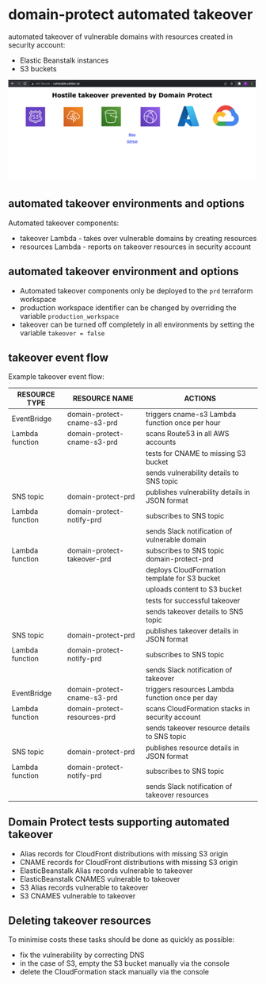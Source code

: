 # domain-protect automated takeover
automated takeover of vulnerable domains with resources created in security account:
* Elastic Beanstalk instances
* S3 buckets

<kbd>
  <img src="images/takeover.png" width="500">
</kbd>

## automated takeover environments and options
Automated takeover components:
* takeover Lambda - takes over vulnerable domains by creating resources
* resources Lambda - reports on takeover resources in security account

## automated takeover environment and options
* Automated takeover components only be deployed to the `prd` terraform workspace
* production workspace identifier can be changed by overriding the variable `production_workspace`
* takeover can be turned off completely in all environments by setting the variable `takeover = false`

## takeover event flow
Example takeover event flow:

| RESOURCE TYPE    | RESOURCE NAME                | ACTIONS                                         |
| -----------------|------------------------------| ------------------------------------------------|
| EventBridge      | domain-protect-cname-s3-prd  | triggers cname-s3 Lambda function once per hour | 
| Lambda function  | domain-protect-cname-s3-prd  | scans Route53 in all AWS accounts               |
|                  |                              | tests for CNAME to missing S3 bucket            |
|                  |                              | sends vulnerability details to SNS topic        |
| SNS topic        | domain-protect-prd           | publishes vulnerability details in JSON format  |
| Lambda function  | domain-protect-notify-prd    | subscribes to SNS topic                         |
|                  |                              | sends Slack notification of vulnerable domain   |                 
| Lambda function  | domain-protect-takeover-prd  | subscribes to SNS topic domain-protect-prd      |
|                  |                              | deploys CloudFormation template for S3 bucket   |
|                  |                              | uploads content to S3 bucket                    |
|                  |                              | tests for successful takeover                   |
|                  |                              | sends takeover details to SNS topic             |
| SNS topic        | domain-protect-prd           | publishes takeover details in JSON format       |
| Lambda function  | domain-protect-notify-prd    | subscribes to SNS topic                         |
|                  |                              | sends Slack notification of takeover            |
| EventBridge      | domain-protect-cname-s3-prd  | triggers resources Lambda function once per day | 
| Lambda function  | domain-protect-resources-prd | scans CloudFormation stacks in security account |
|                  |                              | sends takeover resource details to SNS topic    |
| SNS topic        | domain-protect-prd           | publishes resource details in JSON format       |
| Lambda function  | domain-protect-notify-prd    | subscribes to SNS topic                         |
|                  |                              | sends Slack notification of takeover resources  |

## Domain Protect tests supporting automated takeover
* Alias records for CloudFront distributions with missing S3 origin
* CNAME records for CloudFront distributions with missing S3 origin
* ElasticBeanstalk Alias records vulnerable to takeover
* ElasticBeanstalk CNAMES vulnerable to takeover
* S3 Alias records vulnerable to takeover
* S3 CNAMES vulnerable to takeover

## Deleting takeover resources
To minimise costs these tasks should be done as quickly as possible:
* fix the vulnerability by correcting DNS
* in the case of S3, empty the S3 bucket manually via the console
* delete the CloudFormation stack manually via the console
